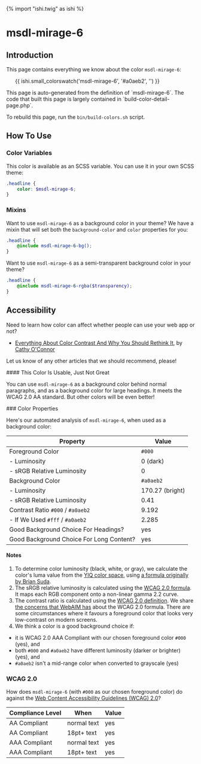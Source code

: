 {% import "ishi.twig" as ishi %}
# msdl-mirage-6

## Introduction

This page contains everything we know about the color `msdl-mirage-6`:

<div class="grid">
    <div class="cell">
        <div class="swatch">
            <ul>
                {{ ishi.small_colorswatch('msdl-mirage-6', '#a0aeb2', '') }}
            </ul>
        </div>
    </div>
</div>

<div class="callout attention" markdown="1">
This page is auto-generated from the definition of `msdl-mirage-6`. The code that built this page is largely contained in `build-color-detail-page.php`.

To rebuild this page, run the `bin/build-colors.sh` script.
</div>

## How To Use

### Color Variables

This color is available as an SCSS variable. You can use it in your own SCSS theme:

```scss
.headline {
    color: $msdl-mirage-6;
}
```

### Mixins

Want to use `msdl-mirage-6` as a background color in your theme? We have a mixin that will set both the `background-color` and `color` properties for you:

```scss
.headline {
    @include msdl-mirage-6-bg();
}
```

Want to use `msdl-mirage-6` as a semi-transparent background color in your theme?

```scss
.headline {
    @include msdl-mirage-6-rgba($transparency);
}
```

## Accessibility

Need to learn how color can affect whether people can use your web app or not?

* [Everything About Color Contrast And Why You Should Rethink It](https://www.smashingmagazine.com/2014/10/color-contrast-tips-and-tools-for-accessibility/), by [Cathy O'Connor](http://www.twitter.com/cagocon)

Let us know of any other articles that we should recommend, please!
<div class="callout warning" markdown="1">
#### This Color Is Usable, Just Not Great

You can use `msdl-mirage-6` as a background color behind normal paragraphs, and as a background color for large headings. It meets the WCAG 2.0 AA standard. But other colors will be even better!
</div>
### Color Properties

Here's our automated analysis of `msdl-mirage-6`, when used as a background color:

Property | Value
---------|------
Foreground Color | `#000`
- Luminosity | 0 (dark)
- sRGB Relative Luminosity | 0
Background Color | `#a0aeb2`
- Luminosity | 170.27 (bright)
- sRGB Relative Luminosity | 0.41
Contrast Ratio `#000` / `#a0aeb2` | 9.192
- If We Used `#fff` / `#a0aeb2` | 2.285
Good Background Choice For Headings? | yes
Good Background Choice For Long Content? | yes

#### Notes

1. To determine color luminosity (black, white, or gray), we calculate the color's luma value from the [YIQ color space](https://en.wikipedia.org/wiki/YIQ), using [a formula originally by Brian Suda](https://24ways.org/2010/calculating-color-contrast/).
1. The sRGB relative luminosity is calculated using the [WCAG 2.0 formula](https://www.w3.org/TR/WCAG20/#relativeluminancedef). It maps each RGB component onto a non-linear gamma 2.2 curve.
1. The contrast ratio is calculated using the [WCAG 2.0 definition](https://www.w3.org/TR/2008/REC-WCAG20-20081211/#contrast-ratiodef). We share [the concerns that WebAIM has](http://webaim.org/blog/wcag-2-1-feedback/) about the WCAG 2.0 formula. There are some circumstances where it favours a foreground color that looks very low-contrast on modern screens.
1. We think a color is a good background choice if:
  - it is WCAG 2.0 AAA Compliant with our chosen foreground color `#000` (yes), and
  - both `#000` and `#a0aeb2` have different luminosity (darker or brighter) (yes), and
  - `#a0aeb2` isn't a mid-range color when converted to grayscale (yes)

### WCAG 2.0

How does `msdl-mirage-6` (with `#000` as our chosen foreground color) do against the [Web Content Accessibility Guidelines (WCAG) 2.0](https://www.w3.org/TR/WCAG20/)?

Compliance Level | When | Value
-----------------|------|------
AA Compliant | normal text | yes
AA Compliant | 18pt+ text | yes
AAA Compliant | normal text | yes
AAA Compliant | 18pt+ text | yes